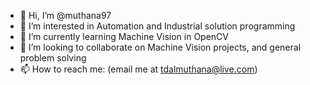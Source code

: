 - 👋 Hi, I’m @muthana97
- 👀 I’m interested in Automation and Industrial solution programming 
- 🌱 I’m currently learning Machine Vision in OpenCV
- 💞️ I’m looking to collaborate on Machine Vision projects, and general problem solving 
- 📫 How to reach me: (email me at tdalmuthana@live.com)

<!---
muthana97/muthana97 is a ✨ special ✨ repository because its `README.md` (this file) appears on your GitHub profile.
You can click the Preview link to take a look at your changes.
--->
